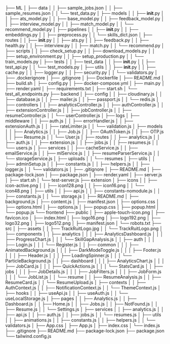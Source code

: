 ├── ML
│ ├── data
│ │ ├── sample_jobs.json
│ │ ├── sample_resumes.json
│ │ └── test_data.py
│ ├── models
│ │ ├── **init**.py
│ │ ├── ats_model.py
│ │ ├── base_model.py
│ │ ├── feedback_model.py
│ │ ├── interview_model.py
│ │ ├── match_model.py
│ │ └── recommend_model.py
│ ├── pipelines
│ │ ├── **init**.py
│ │ ├── embeddings.py
│ │ ├── preprocess.py
│ │ └── skills_dict.json
│ ├── routes
│ │ ├── **init**.py
│ │ ├── ats.py
│ │ ├── feedback.py
│ │ ├── health.py
│ │ ├── interview.py
│ │ ├── match.py
│ │ └── recommend.py
│ ├── scripts
│ │ ├── check_setup.py
│ │ ├── download_models.py
│ │ ├── setup_environment.py
│ │ ├── setup_production.py
│ │ └── train_models.py
│ ├── tests
│ │ ├── test_data
│ │ ├── **init**.py
│ │ ├── test_api.py
│ │ └── test_models.py
│ ├── utils
│ │ ├── **init**.py
│ │ ├── cache.py
│ │ ├── logger.py
│ │ ├── security.py
│ │ └── validators.py
│ ├── .dockerignore
│ ├── .gitignore
│ ├── Dockerfile
│ ├── README.md
│ ├── build.sh
│ ├── config.py
│ ├── docker-compose.yml
│ ├── main.py
│ ├── render.yaml
│ ├── requirements.txt
│ ├── start.sh
│ └── test_all_endpoints.py
├── backend
│ ├── config
│ │ ├── cloudinary.js
│ │ ├── database.js
│ │ ├── mailer.js
│ │ ├── passport.js
│ │ └── redis.js
│ ├── controllers
│ │ ├── analyticsController.js
│ │ ├── authController.js
│ │ ├── extensionController.js
│ │ ├── jobController.js
│ │ ├── resumeController.js
│ │ └── userController.js
│ ├── logs
│ ├── middleware
│ │ ├── auth.js
│ │ ├── errorHandler.js
│ │ ├── extensionAuth.js
│ │ ├── rateLimiter.js
│ │ └── validation.js
│ ├── models
│ │ ├── Analytics.js
│ │ ├── Job.js
│ │ ├── OAuthToken.js
│ │ ├── OTP.js
│ │ ├── Resume.js
│ │ └── User.js
│ ├── routes
│ │ ├── analytics.js
│ │ ├── auth.js
│ │ ├── extension.js
│ │ ├── jobs.js
│ │ ├── resumes.js
│ │ └── users.js
│ ├── services
│ │ ├── cacheService.js
│ │ ├── emailService.js
│ │ ├── mlService.js
│ │ ├── resumeParserService.js
│ │ └── storageService.js
│ ├── uploads
│ │ └── resumes
│ ├── utils
│ │ ├── adminSetup.js
│ │ ├── constants.js
│ │ ├── helpers.js
│ │ ├── logger.js
│ │ └── validators.js
│ ├── .gitignore
│ ├── README.md
│ ├── package-lock.json
│ ├── package.json
│ ├── render.yaml
│ ├── server.js
│ ├── start.sh
│ └── test-server.js
├── extension
│ ├── icons
│ │ ├── icon-active.png
│ │ ├── icon128.png
│ │ ├── icon16.png
│ │ └── icon48.png
│ ├── utils
│ │ ├── api.js
│ │ ├── constants-nomodule.js
│ │ ├── constants.js
│ │ └── storage.js
│ ├── README.md
│ ├── background.js
│ ├── content.js
│ ├── manifest.json
│ ├── options.css
│ ├── options.html
│ ├── options.js
│ ├── popup.css
│ ├── popup.html
│ └── popup.js
└── frontend
├── public
│ ├── apple-touch-icon.png
│ ├── favicon.ico
│ ├── index.html
│ ├── logo16.png
│ ├── logo192.png
│ ├── logo32.png
│ ├── logo512.png
│ ├── manifest.json
│ └── robots.txt
├── src
│ ├── assets
│ │ ├── TrackRuitLogo.jpg
│ │ └── TrackRuitLogo.png
│ ├── components
│ │ ├── analytics
│ │ │ ├── AnalyticsDashboard.js
│ │ │ ├── ProgressChart.js
│ │ │ └── SkillGapAnalysis.js
│ │ ├── auth
│ │ │ ├── Login.js
│ │ │ └── Register.js
│ │ ├── common
│ │ │ ├── AnimatedBackground.js
│ │ │ ├── DarkModeToggle.js
│ │ │ ├── Footer.js
│ │ │ ├── Header.js
│ │ │ ├── LoadingSpinner.js
│ │ │ └── ParticleBackground.js
│ │ ├── dashboard
│ │ │ ├── AnalyticsChart.js
│ │ │ ├── JobCard.js
│ │ │ ├── QuickActions.js
│ │ │ └── StatsCard.js
│ │ ├── jobs
│ │ │ ├── JobDetails.js
│ │ │ ├── JobFilters.js
│ │ │ ├── JobForm.js
│ │ │ └── JobList.js
│ │ └── resume
│ │ ├── ResumeAnalysis.js
│ │ ├── ResumeCard.js
│ │ └── ResumeUpload.js
│ ├── contexts
│ │ ├── AuthContext.js
│ │ ├── NotificationContext.js
│ │ └── ThemeContext.js
│ ├── hooks
│ │ ├── useApi.js
│ │ ├── useAuth.js
│ │ └── useLocalStorage.js
│ ├── pages
│ │ ├── Analytics.js
│ │ ├── Dashboard.js
│ │ ├── Home.js
│ │ ├── Jobs.js
│ │ ├── NotFound.js
│ │ ├── Resume.js
│ │ └── Settings.js
│ ├── services
│ │ ├── analytics.js
│ │ ├── api.js
│ │ ├── auth.js
│ │ ├── jobs.js
│ │ └── resumes.js
│ ├── utils
│ │ ├── animations.js
│ │ ├── constants.js
│ │ ├── helpers.js
│ │ └── validators.js
│ ├── App.css
│ ├── App.js
│ ├── index.css
│ └── index.js
├── .gitignore
├── README.md
├── package-lock.json
├── package.json
└── tailwind.config.js

```

```
